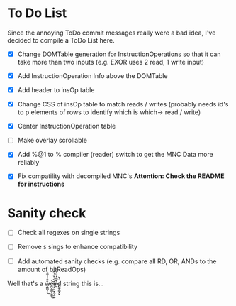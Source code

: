 # To Do List
Since the annoying ToDo commit messages really were a bad idea,
I've decided to compile a ToDo List here.

* [X] Change DOMTable generation for InstructionOperations so that it can take more
      than two inputs (e.g. EXOR uses 2 read, 1 write input)
* [X] Add InstructionOperation Info above the DOMTable
* [X] Add header to insOp table
* [X] Change CSS of insOp table to match reads / writes (probably needs id's to p elements of rows to identify which is which-> read / write)
* [X] Center InstructionOperation table

* [ ] Make overlay scrollable
* [X] Add %@1 to % compiler (reader) switch to get the MNC Data more reliably
* [X] Fix compatility with decompiled MNC's **Attention: Check the README for instructions**

# Sanity check
* [ ] Check all regexes on single strings
* [ ] Remove `$` sings to enhance compatibility
* [ ] Add automated sanity checks (e.g. compare all RD, OR, ANDs to the amount of bitReadOps)


Well that's a w̵̭͇̺̟̙̐̎̒̾̅̐͜e̵̪͕͚͇̘̩͇͍͜͝͝í̴̧̗͖̮̥̲̗̰͖͐̉̌́́̿ṟ̵̓̿̓̈̈́̉́d̸̺͚̥͇̟̮̥̈́̌ string this is...
